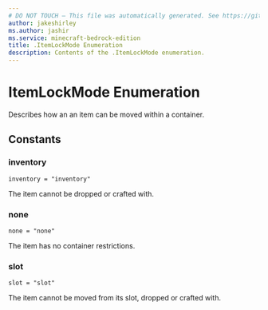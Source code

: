```yaml
---
# DO NOT TOUCH — This file was automatically generated. See https://github.com/mojang/minecraftapidocsgenerator to modify descriptions, examples, etc.
author: jakeshirley
ms.author: jashir
ms.service: minecraft-bedrock-edition
title: .ItemLockMode Enumeration
description: Contents of the .ItemLockMode enumeration.
---
```

# ItemLockMode Enumeration

Describes how an an item can be moved within a container.

## Constants
### **inventory**
`inventory = "inventory"`

The item cannot be dropped or crafted with.
### **none**
`none = "none"`

The item has no container restrictions.
### **slot**
`slot = "slot"`

The item cannot be moved from its slot, dropped or crafted with.
